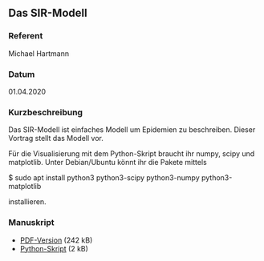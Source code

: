 ## Das SIR-Modell

### Referent
Michael Hartmann

### Datum
01.04.2020

### Kurzbeschreibung
Das SIR-Modell ist einfaches Modell um Epidemien zu beschreiben. Dieser Vortrag
stellt das Modell vor.

Für die Visualisierung mit dem Python-Skript braucht ihr numpy, scipy und
matplotlib. Unter Debian/Ubuntu könnt ihr die Pakete mittels

$ sudo apt install python3 python3-scipy python3-numpy python3-matplotlib

installieren. 

### Manuskript

* [PDF-Version](/download/Vortraege/sir.pdf) (242 kB)
* [Python-Skript](/download/Vortraege/sir.py) (2 kB)
